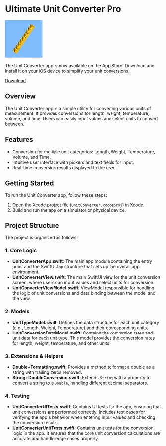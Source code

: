 # Ultimate Unit Converter Pro

<img src="/UnitConverter/Assets.xcassets/AppIcon.appiconset/logo.png"  width="120" height="120">

The Unit Converter app is now available on the App Store! Download and install it on your iOS device to simplify your unit conversions.

[Download](https://apps.apple.com/us/app/ultimate-unit-converter-pro/id6463096286)

## Overview

The Unit Converter app is a simple utility for converting various units of measurement. It provides conversions for length, weight, temperature, volume, and time. Users can easily input values and select units to convert between.

## Features

- Conversion for multiple unit categories: Length, Weight, Temperature, Volume, and Time.
- Intuitive user interface with pickers and text fields for input.
- Real-time conversion results displayed to the user.

## Getting Started

To run the Unit Converter app, follow these steps:

1. Open the Xcode project file (`UnitConverter.xcodeproj`) in Xcode.
2. Build and run the app on a simulator or physical device.

## Project Structure

The project is organized as follows:

### 1. **Core Logic**

- **UnitConverterApp.swift**: The main app module containing the entry point and the SwiftUI `App` structure that sets up the overall app environment.
- **UnitConverterView.swift**: The main SwiftUI view for the unit conversion screen, where users can input values and select units for conversion.
- **UnitConverterViewModel.swift**: ViewModel responsible for handling the logic of unit conversions and data binding between the model and the view.

### 2. **Models**

- **UnitTypeModel.swift**: Defines the data structure for each unit category (e.g., Length, Weight, Temperature) and their corresponding units.
- **UnitConversionDataModel.swift**: Contains the conversion rates and unit data for each unit type. This model provides the conversion rates for length, weight, temperature, and other units.

### 3. **Extensions & Helpers**

- **Double+Formatting.swift**: Provides a method to format a double as a string with trailing zeros removed.
- **String+DoubleConversion.swift**: Extends `String` with a property to convert a string to a `Double`, handling different decimal separators.

### 4. **Testing**

- **UnitConverterUITests.swift**: Contains UI tests for the app, ensuring that unit conversions are performed correctly. Includes test cases for verifying the app's behavior when entering input values and checking the conversion results.
- **UnitConverterUnitTests.swift**: Contains unit tests for the conversion logic in the app. It ensures that the core unit conversion calculations are accurate and handle edge cases properly.
